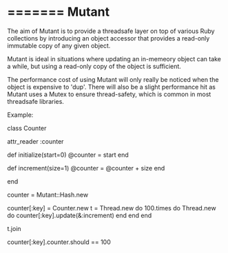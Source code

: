 =======
Mutant
======

The aim of Mutant is to provide a threadsafe layer on top of various Ruby collections by introducing an object accessor that provides a read-only immutable copy of any given object.

Mutant is ideal in situations where updating an in-memeory object can take a while, but using a read-only copy of the object is sufficient.

The performance cost of using Mutant will only really be noticed when the object is expensive to 'dup'.  There will also be a slight performance hit as Mutant uses a Mutex to ensure thread-safety, which is common in most threadsafe libraries.

Example:
    
class Counter
  
  attr_reader :counter
  
  def initialize(start=0)
    @counter = start
  end
  
  def increment(size=1)
    @counter = @counter + size
  end
  
end

counter = Mutant::Hash.new

counter[:key] = Counter.new
t = Thread.new do 
  100.times do
    Thread.new do
      counter[:key].update(&:increment)
    end
  end
end

t.join

counter[:key].counter.should == 100
